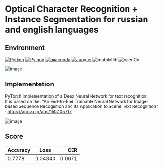 # Optical Character Recognition + Instance Segmentation for russian and english languages

## Environment
 [![Python](https://img.shields.io/badge/Python-3.7%2B-9cf?style=flat-square)](https://www.python.org/downloads/)
 [![Python](https://img.shields.io/badge/PyTorch-1.10.1%2B-orange?style=flat-square)](https://pytorch.org/get-started/locally/)
 [![anaconda](https://img.shields.io/badge/Anaconda-green?style=flat-square)](https://www.anaconda.com/)
 [![Jupyter](https://img.shields.io/badge/Jupyter-1.0.0%2B-yellow?style=flat-square)](https://jupyter.org/)
 ![matplotlib](https://img.shields.io/badge/Matplotlib-3.5.1%2B-blue?style=flat-square)
 ![openCv](https://img.shields.io/badge/openCv-4.5.3%2B-red?style=flat-square)

![image](https://user-images.githubusercontent.com/91266802/215262699-8eb196a2-4425-450d-b876-e0146a5a7128.png)


## Implementetion
PyTorch implementation of a Deep Neural Network for text recognition.\
It is based on the:
"An End-to-End Trainable Neural Network for Image-based Sequence Recognition and Its Application to Scene Text Recognition" : https://arxiv.org/abs/1507.05717

![image](https://user-images.githubusercontent.com/72649244/149961073-de3040ee-6650-46e0-9911-d0f8881ca442.png)


## Score

| Accuracy     | Loss           | CER |
| :---         |     :---:      |          ---: |
| 0.7778       | 0.04343        | 0.0671        |
